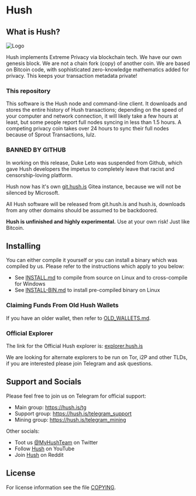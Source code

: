 # Hush

## What is Hush?

![Logo](doc/hush/hush.png "Logo")

Hush implements Extreme Privacy via blockchain tech. We have our own
genesis block. We are not a chain fork (copy) of another coin. We are based on
Bitcoin code, with sophisticated zero-knowledge mathematics added for privacy.
This keeps your transaction metadata private!

### This repository

This software is the Hush node and command-line client. It downloads and stores
the entire history of Hush transactions; depending on the speed of your
computer and network connection, it will likely take a few hours at least, but
some people report full nodes syncing in less than 1.5 hours. A competing privacy
coin takes over 24 hours to sync their full nodes because of Sprout Transactions, lulz.

### BANNED BY GITHUB

In working on this release, Duke Leto was suspended from Github, which gave Hush developers
the impetus to completely leave that racist and censorship-loving platform.

Hush now has it's own [git.hush.is](https://git.hush.is/hush) Gitea instance,
because we will not be silenced by Microsoft.

All Hush software will be released from git.hush.is and hush.is, downloads from any other
domains should be assumed to be backdoored.

**Hush is unfinished and highly experimental.** Use at your own risk! Just like Bitcoin.

## Installing

You can either compile it yourself or you can install a binary which was compiled by us.
Please refer to the instructions which apply to you below:

* See [INSTALL.md](INSTALL.md) to compile from source on Linux and to cross-compile for Windows
* See [INSTALL-BIN.md](INSTALL-BIN.md) to install pre-compiled binary on Linux

### Claiming Funds From Old Hush Wallets

If you have an older wallet, then refer to [OLD_WALLETS.md](OLD_WALLETS.md).

### Official Explorer

The link for the Official Hush explorer is: <a href="https://explorer.hush.is">explorer.hush.is</a>

We are looking for alternate explorers to be run on Tor, i2P and other TLDs, if you are interested
please join Telegram and ask questions.

## Support and Socials

Please feel free to join us on Telegram for official support:
* Main group: https://hush.is/tg
* Support group: https://hush.is/telegram_support
* Mining group: https://hush.is/telegram_mining

Other socials:
* Toot us <a href="https://hush.is/twitter">@MyHushTeam</a> on Twitter
* Follow <a href="https://hush.is/yt">Hush</a> on YouTube
* Join <a href="https://hush.is/reddit">Hush</a> on Reddit

## License

For license information see the file [COPYING](COPYING).
